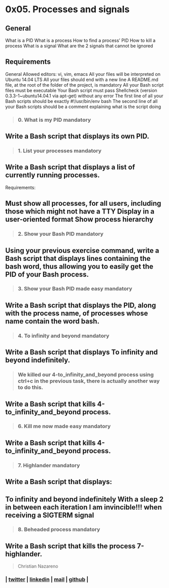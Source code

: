 # 0x05. Processes and signals

## General
What is a PID
What is a process
How to find a process’ PID
How to kill a process
What is a signal
What are the 2 signals that cannot be ignored

## Requirements
General
Allowed editors: vi, vim, emacs
All your files will be interpreted on Ubuntu 14.04 LTS
All your files should end with a new line
A README.md file, at the root of the folder of the project, is mandatory
All your Bash script files must be executable
Your Bash script must pass Shellcheck (version 0.3.3-1~ubuntu14.04.1 via apt-get) without any error
The first line of all your Bash scripts should be exactly #!/usr/bin/env bash
The second line of all your Bash scripts should be a comment explaining what is the script doing

> ### 0. What is my PID mandatory
Write a Bash script that displays its own PID.
---

> ### 1. List your processes mandatory
Write a Bash script that displays a list of currently running processes.
---

Requirements:

Must show all processes, for all users, including those which might not have a TTY
Display in a user-oriented format
Show process hierarchy
---

> ### 2. Show your Bash PID mandatory
Using your previous exercise command, write a Bash script that displays lines containing the bash word, thus allowing you to easily get the PID of your Bash process.
---


> ### 3. Show your Bash PID made easy mandatory
Write a Bash script that displays the PID, along with the process name, of processes whose name contain the word bash.
---

> ### 4. To infinity and beyond mandatory
Write a Bash script that displays To infinity and beyond indefinitely.
---

> ### We killed our 4-to_infinity_and_beyond process using ctrl+c in the previous task, there is actually another way to do this.

Write a Bash script that kills 4-to_infinity_and_beyond process.
---

> ### 6. Kill me now made easy mandatory
Write a Bash script that kills 4-to_infinity_and_beyond process.
---

> ### 7. Highlander mandatory
Write a Bash script that displays:
---

To infinity and beyond indefinitely
With a sleep 2 in between each iteration
I am invincible!!! when receiving a SIGTERM signal
---

> ### 8. Beheaded process mandatory
Write a Bash script that kills the process 7-highlander.
---

> Christian Nazareno
### | [twitter](https://twitter.com/Camilo06134257) | [linkedin](https://www.linkedin.com/in/christian-nazareno-8441b81a1/) | [mail](1464@holbertonschool.com) | [github](https://github.com/ch-canaza)  |